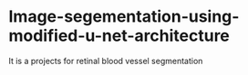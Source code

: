 # Image-segementation-using-modified-u-net-architecture
It is a projects for retinal blood vessel segmentation 
